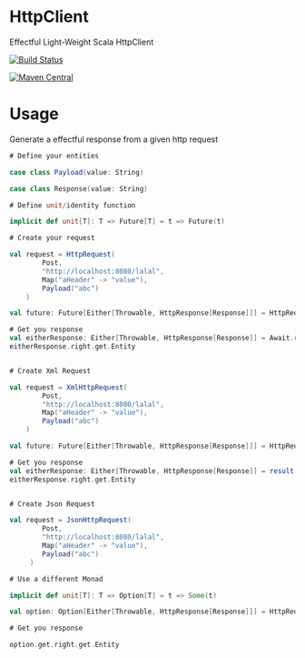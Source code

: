 # HttpClient
Effectful Light-Weight Scala HttpClient 

[![Build Status](https://travis-ci.org/MideO/HttpClient.svg?branch=master)](https://travis-ci.org/MideO/HttpClient)

[![Maven Central](https://maven-badges.herokuapp.com/maven-central/com.github.mideo/httpclient_2.12/badge.svg)](http://search.maven.org/#search%7Cga%7C1%7Cg%3A%22com.github.mideo%22%20a%3A%22httpclient_2.12%22)



# Usage
Generate a effectful response from a given http request

```scala
# Define your entities

case class Payload(value: String)

case class Response(value: String)

# Define unit/identity function

implicit def unit[T]: T => Future[T] = t => Future(t)

# Create your request

val request = HttpRequest(
        Post,
        "http://localhost:8080/lalal",
        Map("aHeader" -> "value"),
        Payload("abc")
    )

val future: Future[Either[Throwable, HttpResponse[Response]]] = HttpRequestSender.send(request)

# Get you response
val eitherResponse: Either[Throwable, HttpResponse[Response]] = Await.result(future, 5 seconds)
eitherResponse.right.get.Entity


# Create Xml Request

val request = XmlHttpRequest(
        Post,
        "http://localhost:8080/lalal",
        Map("aHeader" -> "value"),
        Payload("abc")
    )

val future: Future[Either[Throwable, HttpResponse[Response]]] = HttpRequestSender.send(request)

# Get you response
val eitherResponse: Either[Throwable, HttpResponse[Response]] = result(future, 5 seconds)
eitherResponse.right.get.Entity


# Create Json Request

val request = JsonHttpRequest(
        Post,
        "http://localhost:8080/lalal",
        Map("aHeader" -> "value"),
        Payload("abc")
     )

# Use a different Monad

implicit def unit[T]: T => Option[T] = t => Some(t)

val option: Option[Either[Throwable, HttpResponse[Response]]] = HttpRequestSender.send(request)

# Get you response 

option.get.right.get.Entity
 

```
